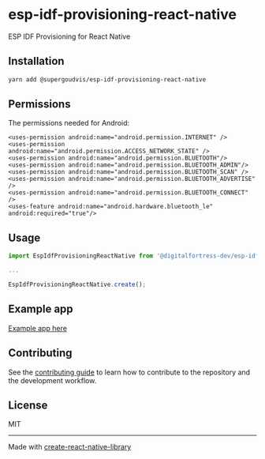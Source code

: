 # esp-idf-provisioning-react-native
ESP IDF Provisioning for React Native
## Installation

```sh
yarn add @supergoudvis/esp-idf-provisioning-react-native
```

## Permissions

The permissions needed for Android:
```
<uses-permission android:name="android.permission.INTERNET" />
<uses-permission android:name="android.permission.ACCESS_NETWORK_STATE" />
<uses-permission android:name="android.permission.BLUETOOTH"/>
<uses-permission android:name="android.permission.BLUETOOTH_ADMIN"/>
<uses-permission android:name="android.permission.BLUETOOTH_SCAN" />
<uses-permission android:name="android.permission.BLUETOOTH_ADVERTISE" />
<uses-permission android:name="android.permission.BLUETOOTH_CONNECT" />
<uses-feature android:name="android.hardware.bluetooth_le" android:required="true"/>
```

## Usage

```js
import EspIdfProvisioningReactNative from '@digitalfortress-dev/esp-idf-provisioning-react-native';

...

EspIdfProvisioningReactNative.create();
```

## Example app

[Example app here](https://github.com/digitalfortress-dev/esp-idf-provisioning-react-native/tree/master/example)

## Contributing

See the [contributing guide](CONTRIBUTING.md) to learn how to contribute to the repository and the development workflow.

## License

MIT

---

Made with [create-react-native-library](https://github.com/callstack/react-native-builder-bob)
